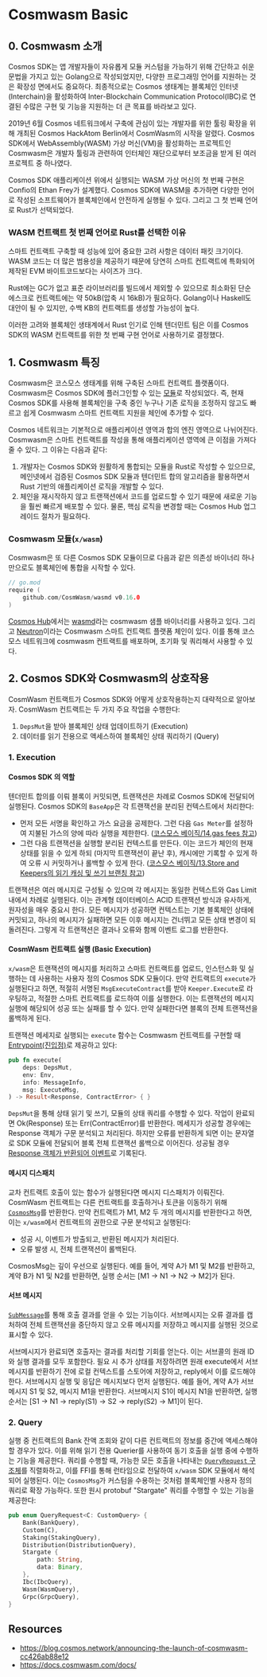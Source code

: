 # Cosmwasm Basic

## 0. Cosmwasm 소개
Cosmos SDK는 앱 개발자들이 자유롭게 모듈 커스텀을 가능하기 위해 간단하고 쉬운 문법을 가지고 있는 Golang으로 작성되었지만, 다양한 프로그래밍 언어를 지원하는 것은 확장성 면에서도 중요하다. 최종적으로는 Cosmos 생태계는 블록체인 인터넷(Interchain)을 활성화하여 Inter-Blockchain Communication Protocol(IBC)로 연결된 수많은 구현 및 기능을 지원하는 더 큰 목표를 바라보고 있다. 

2019년 6월 Cosmos 네트워크에서 구축에 관심이 있는 개발자를 위한 툴링 확장을 위해 개최된 Cosmos HackAtom Berlin에서 CosmWasm의 시작을 알렸다. Cosmos SDK에서 WebAssembly(WASM) 가상 머신(VM)을 활성화하는 프로젝트인 Cosmwasm은 개발자 툴링과 관련하여 인터체인 재단으로부터 보조금을 받게 된 여러 프로젝트 중 하나였다.

Cosmos SDK 애플리케이션 위에서 실행되는 WASM 가상 머신의 첫 번째 구현은 Confio의 Ethan Frey가 설계했다. Cosmos SDK에 WASM을 추가하면 다양한 언어로 작성된 소프트웨어가 블록체인에서 안전하게 실행될 수 있다. 그리고 그 첫 번째 언어로 Rust가 선택되었다. 

### WASM 컨트랙트 첫 번째 언어로 Rust를 선택한 이유 
스마트 컨트랙트 구축할 때 성능에 있어 중요한 고려 사항은 데이터 패킷 크기이다. WASM 코드는 더 많은 범용성을 제공하기 때문에 당연히 스마트 컨트랙트에 특화되어 제작된 EVM 바이트코드보다는 사이즈가 크다. 

Rust에는 GC가 없고 표준 라이브러리를 빌드에서 제외할 수 있으므로 최소화된 단순 에스크로 컨트랙트에는 약 50kB(압축 시 16kB)가 필요하다. Golang이나 Haskell도 대안이 될 수 있지만, 수백 KB의 컨트랙트를 생성할 가능성이 높다.

이러한 고려와 블록체인 생태계에서 Rust 인기로 인해 텐더민트 팀은 이를 Cosmos SDK의 WASM 컨트랙트를 위한 첫 번째 구현 언어로 사용하기로 결정했다.

## 1. Cosmwasm 특징
Cosmwasm은 코스모스 생태계를 위해 구축된 스마트 컨트랙트 플랫폼이다. Cosmwasm은 Cosmos SDK에 플러그인할 수 있는 [모듈](../코스모스%20베이직/20_module_basic.md)로 작성되었다. 즉, 현재 Cosmos SDK를 사용해 블록체인을 구축 중인 누구나 기존 로직을 조정하지 않고도 빠르고 쉽게 Cosmwasm 스마트 컨트랙트 지원을 체인에 추가할 수 있다.

Cosmos 네트워크는 기본적으로 애플리케이션 영역과 합의 엔진 영역으로 나뉘어진다. Cosmwasm은 스마트 컨트랙트를 작성을 통해 애플리케이션 영역에 큰 이점을 가져다줄 수 있다. 그 이유는 다음과 같다:
1. 개발자는 Cosmos SDK와 원활하게 통합되는 모듈을 Rust로 작성할 수 있으므로, 메인넷에서 검증된 Cosmos SDK 모듈과 텐더민트 합의 알고리즘을 활용하면서 Rust 기반의 애플리케이션 로직을 개발할 수 있다. 
2. 체인을 재시작하지 않고 트랜잭션에서 코드를 업로드할 수 있기 때문에 새로운 기능을 훨씬 빠르게 배포할 수 있다. 물론, 핵심 로직을 변경할 때는 Cosmos Hub 업그레이드 절차가 필요하다. 

### Cosmwasm 모듈(`x/wasm`)
Cosmwasm은 또 다른 Cosmos SDK 모듈이므로 다음과 같은 의존성 바이너리 하나만으로도 블록체인에 통합을 시작할 수 있다. 
```go
// go.mod 
require (
    github.com/CosmWasm/wasmd v0.16.0
)
```

[Cosmos Hub](https://github.com/cosmos/gaia/blob/main/app/modules.go#L65)에서는 [wasmd](https://github.com/CosmWasm/wasmd)라는 cosmwasm 샘플 바이너리를 사용하고 있다. 그리고 [Neutron](https://www.neutron.org/)이라는 Cosmwasm 스마트 컨트랙트 플랫폼 체인이 있다. 이를 통해 코스모스 네트워크에 cosmwasm 컨트랙트를 배포하며, 초기화 및 쿼리해서 사용할 수 있다. 


## 2. Cosmos SDK와 Cosmwasm의 상호작용 
CosmWasm 컨트랙트가 Cosmos SDK와 어떻게 상호작용하는지 대략적으로 알아보자. CosmWasm 컨트랙트는 두 가지 주요 작업을 수행한다:
1. `DepsMut`을 받아 블록체인 상태 업데이트하기 (Execution)
2. 데이터를 읽기 전용으로 액세스하여 블록체인 상태 쿼리하기 (Query)

### 1. Execution
#### Cosmos SDK 의 역할 
텐더민트 합의를 이뤄 블록이 커밋되면, 트랜잭션은 차례로 Cosmos SDK에 전달되어 실행된다. Cosmos SDK의 `BaseApp`은 각 트랜잭션을 분리된 컨텍스트에서 처리한다:
- 먼저 모든 서명을 확인하고 가스 요금을 공제한다. 그런 다음 `Gas Meter`를 설정하여 지불된 가스의 양에 따라 실행을 제한한다. ([코스모스 베이직/14.gas fees 참고](../코스모스%20베이직/14_rpc_basic.md))
- 그런 다음 트랜잭션을 실행할 분리된 컨텍스트를 만든다. 이는 코드가 체인의 현재 상태를 읽을 수 있게 하되 (마지막 트랜잭션이 끝난 후), 캐시에만 기록할 수 있게 하여 오류 시 커밋하거나 롤백할 수 있게 한다. ([코스모스 베이직/13.Store and Keepers의 읽기 캐싱 및 쓰기 브랜칭 참고](../코스모스%20베이직/13_store_and_keepers.md))

트랜잭션은 여러 메시지로 구성될 수 있으며 각 메시지는 동일한 컨텍스트와 Gas Limit 내에서 차례로 실행된다. 이는 관계형 데이터베이스 ACID 트랜잭션 방식과 유사하게, 원자성을 매우 중요시 한다. 모든 메시지가 성공하면 컨텍스트는 기본 블록체인 상태에 커밋되고, 하나의 메시지가 실패하면 모든 이후 메시지는 건너뛰고 모든 상태 변경이 되돌려진다. 그렇게 각 트랜잭션은 결과나 오류와 함께 이벤트 로그를 반환한다. 


#### CosmWasm 컨트랙트 실행 (Basic Execution)
`x/wasm`은 트랜잭션의 메시지를 처리하고 스마트 컨트랙트를 업로드, 인스턴스화 및 실행하는 데 사용하는 사용자 정의 Cosmos SDK 모듈이다. 만약 컨트랙트의 `execute`가 실행된다고 하면, 적절히 서명된 `MsgExecuteContract`를 받아 `Keeper.Execute`로 라우팅하고, 적절한 스마트 컨트랙트를 로드하여 이를 실행한다. 이는 트랜잭션의 메시지 실행에 해당되어 성공 또는 실패를 할 수 있다. 만약 실패한다면 블록의 전체 트랜잭션을 롤백하게 된다.

트랜잭션 메세지로 실행되는 `execute` 함수는 Cosmwasm 컨트랙트를 구현할 때 [Entrypoint(진입점)](./22_entrypoint.md)로 제공하고 있다: 
```rust
pub fn execute(
    deps: DepsMut,
    env: Env,
    info: MessageInfo,
    msg: ExecuteMsg,
) -> Result<Response, ContractError> { }
```

`DepsMut`을 통해 상태 읽기 및 쓰기, 모듈의 상태 쿼리를 수행할 수 있다. 작업이 완료되면 Ok(Response) 또는 Err(ContractError)를 반환한다. 메세지가 성공할 경우에는 Response 객체가 구문 분석되고 처리된다. 하지만 오류를 반환하게 되면 이는 문자열로 SDK 모듈에 전달되어 블록 전체 트랜잭션 롤백으로 이어진다. 성공될 경우 [Response 객체가 반환되어 이벤트](./23_message_and_event.md)로 기록된다. 

#### 메시지 디스패치 
교차 컨트랙트 호출이 있는 함수가 실행된다면 메시지 디스패치가 이뤄진다. CosmWasm 컨트랙트는 다른 컨트랙트를 호출하거나 토큰을 이동하기 위해 [`CosmosMsg`](./05_message.md#1-cosmosmsg)를 반환한다. 만약 컨트랙트가 M1, M2 두 개의 메시지를 반환한다고 하면, 이는 `x/wasm`에서 컨트랙트의 권한으로 구문 분석되고 실행된다:
- 성공 시, 이벤트가 방출되고, 반환된 메시지가 처리된다.
- 오류 발생 시, 전체 트랜잭션이 롤백된다. 

CosmosMsg는 깊이 우선으로 실행된다. 예를 들어, 계약 A가 M1 및 M2를 반환하고, 계약 B가 N1 및 N2를 반환하면, 실행 순서는 [M1 -> N1 -> N2 -> M2]가 된다.  

#### 서브 메시지
[`SubMessage`](./05_message.md#2-submessages)를 통해 호출 결과를 얻을 수 있는 기능이다. 서브메시지는 오류 결과를 캡처하여 전체 트랜잭션을 중단하지 않고 오류 메시지를 저장하고 메시지를 실행된 것으로 표시할 수 있다. 

서브메시지가 완료되면 호출자는 결과를 처리할 기회를 얻는다. 이는 서브콜의 원래 ID와 실행 결과를 모두 포함한다. 필요 시 추가 상태를 저장하려면 원래 execute에서 서브메시지를 반환하기 전에 로컬 컨텍스트를 스토어에 저장하고, reply에서 이를 로드해야 한다. 서브메시지 실행 및 응답은 메시지보다 먼저 실행된다. 예를 들어, 계약 A가 서브메시지 S1 및 S2, 메시지 M1을 반환한다. 서브메시지 S1이 메시지 N1을 반환하면, 실행 순서는 [S1 -> N1 -> reply(S1) -> S2 -> reply(S2) -> M1]이 된다.

### 2. Query
실행 중 컨트랙트의 Bank 잔액 조회와 같이 다른 컨트랙트의 정보를 중간에 액세스해야 할 경우가 있다. 이를 위해 읽기 전용 Querier를 사용하여 동기 호출을 실행 중에 수행하는 기능을 제공한다. 쿼리를 수행할 때, 가능한 모든 호출을 나타내는 [`QueryRequest` 구조체](https://github.com/CosmWasm/cosmwasm/blob/main/packages/std/src/query/mod.rs#L43-L71)를 직렬화하고, 이를 FFI를 통해 런타임으로 전달하여 `x/wasm` SDK 모듈에서 해석되어 실행된다. 이는 `CosmosMsg`가 커스텀을 수용하는 것처럼 블록체인별 사용자 정의 쿼리로 확장 가능하다. 또한 원시 protobuf "Stargate" 쿼리를 수행할 수 있는 기능을 제공한다:
```rust
pub enum QueryRequest<C: CustomQuery> {
    Bank(BankQuery),
    Custom(C),
    Staking(StakingQuery),
    Distribution(DistributionQuery),
    Stargate {
        path: String,
        data: Binary,
    },
    Ibc(IbcQuery),
    Wasm(WasmQuery),
    Grpc(GrpcQuery),
}
```


## Resources
- https://blog.cosmos.network/announcing-the-launch-of-cosmwasm-cc426ab88e12
- https://docs.cosmwasm.com/docs/
